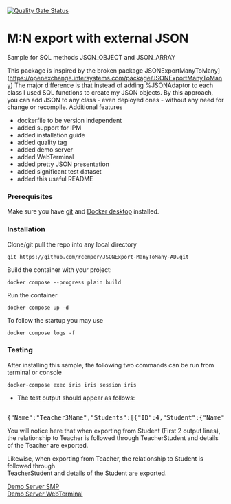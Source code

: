 [![Quality Gate Status](https://community.objectscriptquality.com/api/project_badges/measure?project=intersystems_iris_community%2FJSONExport-ManyToMany-AD&metric=alert_status)](https://community.objectscriptquality.com/dashboard?id=intersystems_iris_community%2FJSONExport-ManyToMany-AD)  

# M:N export with external JSON
Sample for SQL methods JSON_OBJECT and JSON_ARRAY

This package is inspired by the broken package JSONExportManyToMany](https://openexchange.intersystems.com/package/JSONExportManyToMany) 
The major difference is that instead of adding %JSONAdaptor to each class
I used SQL functions to create my JSON objects.
By this approach, you can add JSON to any class - even deployed ones -
without any need for change or recompile.
Additional features  
- dockerfile to be version independent   
- added support for IPM  
- added installation guide   
- added quality tag
- added demo server
- added WebTerminal
- added pretty JSON presentation
- added significant test dataset   
- added this useful README     

### Prerequisites    
Make sure you have [git](https://git-scm.com/book/en/v2/Getting-Started-Installing-Git) and [Docker desktop](https://www.docker.com/products/docker-desktop) installed.    
### Installation   
Clone/git pull the repo into any local directory  

````    
git https://github.com/rcemper/JSONExport-ManyToMany-AD.git
````    
   
Build the container with your project:   

````
docker compose --progress plain build
````

Run the container

 ````
docker compose up -d
````
To follow the startup you may use

````
docker compose logs -f
````
### Testing  
After installing this sample, the following two commands can be run from terminal or console

````
docker-compose exec iris iris session iris    
````
- The test output should appear as follows:

<pre>

{"Name":"Teacher3Name","Students":[{"ID":4,"Student":{"Name":"Nael"}}]}
</pre>

You will notice here that when exporting from Student (First 2 output lines),    
the relationship to Teacher is followed through TeacherStudent and details of the Teacher are exported.    

Likewise, when exporting from Teacher, the relationship to Student is followed through    
TeacherStudent and details of the Student are exported.   

[Demo Server SMP](https://json-export-many-many.demo.community.intersystems.com/csp/sys/UtilHome.csp)    
[Demo Server WebTerminal](https://json-export-many-many.demo.community.intersystems.com/terminal/)   
